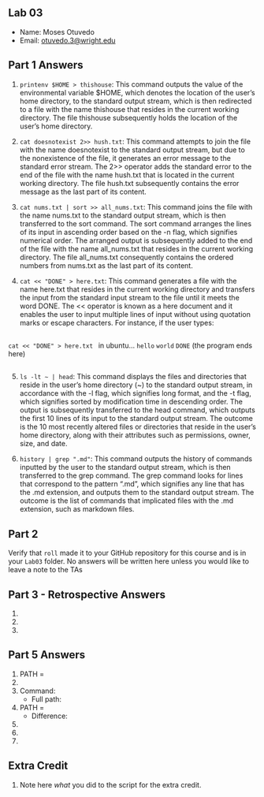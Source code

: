 ## Lab 03

- Name: Moses Otuvedo
- Email: otuvedo.3@wright.edu

## Part 1 Answers

1. `printenv $HOME > thishouse`: This command outputs the value of the environmental variable $HOME, which denotes the location of the user’s home directory, to the standard output stream, which is then redirected to a file with the name thishouse that resides in the current working directory. The file thishouse subsequently holds the location of the user’s home directory.

2. `cat doesnotexist 2>> hush.txt`: This command attempts to join the file with the name doesnotexist to the standard output stream, but due to the nonexistence of the file, it generates an error message to the standard error stream. The 2>> operator adds the standard error to the end of the file with the name hush.txt that is located in the current working directory. The file hush.txt subsequently contains the error message as the last part of its content.

3. `cat nums.txt | sort >> all_nums.txt`: This command joins the file with the name nums.txt to the standard output stream, which is then transferred to the sort command. The sort command arranges the lines of its input in ascending order based on the -n flag, which signifies numerical order. The arranged output is subsequently added to the end of the file with the name all_nums.txt that resides in the current working directory. The file all_nums.txt consequently contains the ordered numbers from nums.txt as the last part of its content.

4. `cat << "DONE" > here.txt`: This command generates a file with the name here.txt that resides in the current working directory and transfers the input from the standard input stream to the file until it meets the word DONE. The << operator is known as a here document and it enables the user to input multiple lines of input without using quotation marks or escape characters. For instance, if the user types:
##
`cat << "DONE" > here.txt ` in ubuntu...
`hello`
`world`
`DONE` (the program ends here)
##

5. `ls -lt ~ | head`: This command displays the files and directories that reside in the user’s home directory (~) to the standard output stream, in accordance with the -l flag, which signifies long format, and the -t flag, which signifies sorted by modification time in descending order. The output is subsequently transferred to the head command, which outputs the first 10 lines of its input to the standard output stream. The outcome is the 10 most recently altered files or directories that reside in the user’s home directory, along with their attributes such as permissions, owner, size, and date.

6. `history | grep ".md"`: This command outputs the history of commands inputted by the user to the standard output stream, which is then transferred to the grep command. The grep command looks for lines that correspond to the pattern “.md”, which signifies any line that has the .md extension, and outputs them to the standard output stream. The outcome is the list of commands that implicated files with the .md extension, such as markdown files.

## Part 2

Verify that `roll` made it to your GitHub repository for this course and is in your `Lab03` folder.  No answers will be written here unless you would like to leave a note to the TAs

## Part 3 - Retrospective Answers

1. 
2. 
3. 

## Part 5 Answers

1. PATH =
2.
3. Command:
   - Full path:
4. PATH =
   - Difference:
5.
6.
7.

## Extra Credit

1. Note here *what* you did to the script for the extra credit.